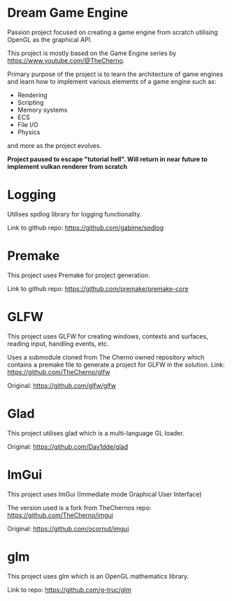 # Dream Game Engine
Passion project focused on creating a game engine from scratch utilising OpenGL as the graphical API.

This project is mostly based on the Game Engine series by https://www.youtube.com/@TheCherno.

Primary purpose of the project is to learn the architecture of game engines and learn how to implement various elements of a game engine such as:
- Rendering
- Scripting
- Memory systems
- ECS
- File I/O
- Physics

and more as the project evolves.

**Project paused to escape "tutorial hell". Will return in near future to implement vulkan renderer from scratch**

# Logging
Utilises spdlog library for logging functionality.

Link to github repo: https://github.com/gabime/spdlog

# Premake
This project uses Premake for project generation.

Link to github repo: https://github.com/premake/premake-core

# GLFW
This project uses GLFW for creating windows, contexts and surfaces, reading input, handling events, etc.

Uses a submodule cloned from The Cherno owned repository which contains a premake file to generate a project for GLFW in the solution. Link: https://github.com/TheCherno/glfw

Original: https://github.com/glfw/glfw

# Glad
This project utilises glad which is a multi-language GL loader.

Original: https://github.com/Dav1dde/glad

# ImGui
This project uses ImGui (Immediate mode Graphical User Interface)

The version used is a fork from TheChernos repo: https://github.com/TheCherno/imgui

Original: https://github.com/ocornut/imgui

# glm
This project uses glm which is an OpenGL mathematics library.

Link to repo: https://github.com/g-truc/glm
